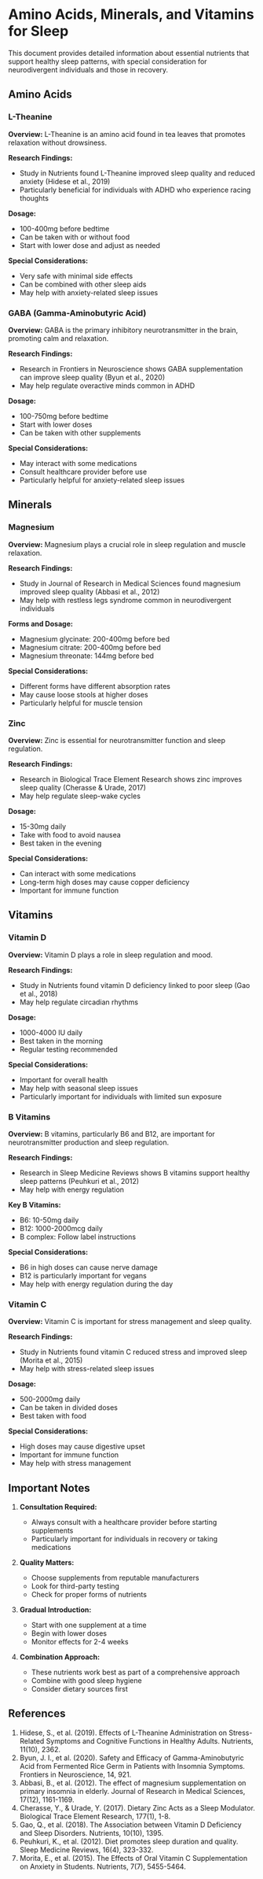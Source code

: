 # Amino Acids, Minerals, and Vitamins for Sleep

This document provides detailed information about essential nutrients that support healthy sleep patterns, with special consideration for neurodivergent individuals and those in recovery.

## Amino Acids

### L-Theanine

**Overview:**
L-Theanine is an amino acid found in tea leaves that promotes relaxation without drowsiness.

**Research Findings:**
- Study in Nutrients found L-Theanine improved sleep quality and reduced anxiety (Hidese et al., 2019)
- Particularly beneficial for individuals with ADHD who experience racing thoughts

**Dosage:**
- 100-400mg before bedtime
- Can be taken with or without food
- Start with lower dose and adjust as needed

**Special Considerations:**
- Very safe with minimal side effects
- Can be combined with other sleep aids
- May help with anxiety-related sleep issues

### GABA (Gamma-Aminobutyric Acid)

**Overview:**
GABA is the primary inhibitory neurotransmitter in the brain, promoting calm and relaxation.

**Research Findings:**
- Research in Frontiers in Neuroscience shows GABA supplementation can improve sleep quality (Byun et al., 2020)
- May help regulate overactive minds common in ADHD

**Dosage:**
- 100-750mg before bedtime
- Start with lower doses
- Can be taken with other supplements

**Special Considerations:**
- May interact with some medications
- Consult healthcare provider before use
- Particularly helpful for anxiety-related sleep issues

## Minerals

### Magnesium

**Overview:**
Magnesium plays a crucial role in sleep regulation and muscle relaxation.

**Research Findings:**
- Study in Journal of Research in Medical Sciences found magnesium improved sleep quality (Abbasi et al., 2012)
- May help with restless legs syndrome common in neurodivergent individuals

**Forms and Dosage:**
- Magnesium glycinate: 200-400mg before bed
- Magnesium citrate: 200-400mg before bed
- Magnesium threonate: 144mg before bed

**Special Considerations:**
- Different forms have different absorption rates
- May cause loose stools at higher doses
- Particularly helpful for muscle tension

### Zinc

**Overview:**
Zinc is essential for neurotransmitter function and sleep regulation.

**Research Findings:**
- Research in Biological Trace Element Research shows zinc improves sleep quality (Cherasse & Urade, 2017)
- May help regulate sleep-wake cycles

**Dosage:**
- 15-30mg daily
- Take with food to avoid nausea
- Best taken in the evening

**Special Considerations:**
- Can interact with some medications
- Long-term high doses may cause copper deficiency
- Important for immune function

## Vitamins

### Vitamin D

**Overview:**
Vitamin D plays a role in sleep regulation and mood.

**Research Findings:**
- Study in Nutrients found vitamin D deficiency linked to poor sleep (Gao et al., 2018)
- May help regulate circadian rhythms

**Dosage:**
- 1000-4000 IU daily
- Best taken in the morning
- Regular testing recommended

**Special Considerations:**
- Important for overall health
- May help with seasonal sleep issues
- Particularly important for individuals with limited sun exposure

### B Vitamins

**Overview:**
B vitamins, particularly B6 and B12, are important for neurotransmitter production and sleep regulation.

**Research Findings:**
- Research in Sleep Medicine Reviews shows B vitamins support healthy sleep patterns (Peuhkuri et al., 2012)
- May help with energy regulation

**Key B Vitamins:**
- B6: 10-50mg daily
- B12: 1000-2000mcg daily
- B complex: Follow label instructions

**Special Considerations:**
- B6 in high doses can cause nerve damage
- B12 is particularly important for vegans
- May help with energy regulation during the day

### Vitamin C

**Overview:**
Vitamin C is important for stress management and sleep quality.

**Research Findings:**
- Study in Nutrients found vitamin C reduced stress and improved sleep (Morita et al., 2015)
- May help with stress-related sleep issues

**Dosage:**
- 500-2000mg daily
- Can be taken in divided doses
- Best taken with food

**Special Considerations:**
- High doses may cause digestive upset
- Important for immune function
- May help with stress management

## Important Notes

1. **Consultation Required:**
   - Always consult with a healthcare provider before starting supplements
   - Particularly important for individuals in recovery or taking medications

2. **Quality Matters:**
   - Choose supplements from reputable manufacturers
   - Look for third-party testing
   - Check for proper forms of nutrients

3. **Gradual Introduction:**
   - Start with one supplement at a time
   - Begin with lower doses
   - Monitor effects for 2-4 weeks

4. **Combination Approach:**
   - These nutrients work best as part of a comprehensive approach
   - Combine with good sleep hygiene
   - Consider dietary sources first

## References

1. Hidese, S., et al. (2019). Effects of L-Theanine Administration on Stress-Related Symptoms and Cognitive Functions in Healthy Adults. Nutrients, 11(10), 2362.
2. Byun, J. I., et al. (2020). Safety and Efficacy of Gamma-Aminobutyric Acid from Fermented Rice Germ in Patients with Insomnia Symptoms. Frontiers in Neuroscience, 14, 921.
3. Abbasi, B., et al. (2012). The effect of magnesium supplementation on primary insomnia in elderly. Journal of Research in Medical Sciences, 17(12), 1161-1169.
4. Cherasse, Y., & Urade, Y. (2017). Dietary Zinc Acts as a Sleep Modulator. Biological Trace Element Research, 177(1), 1-8.
5. Gao, Q., et al. (2018). The Association between Vitamin D Deficiency and Sleep Disorders. Nutrients, 10(10), 1395.
6. Peuhkuri, K., et al. (2012). Diet promotes sleep duration and quality. Sleep Medicine Reviews, 16(4), 323-332.
7. Morita, E., et al. (2015). The Effects of Oral Vitamin C Supplementation on Anxiety in Students. Nutrients, 7(7), 5455-5464. 